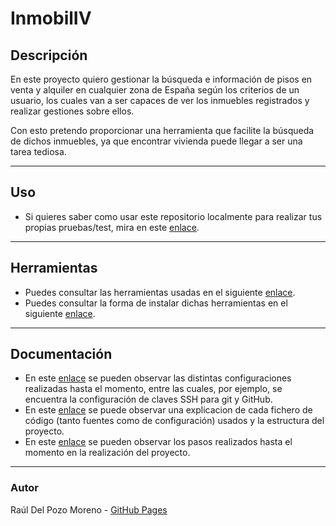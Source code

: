 # InmobilIV

## Descripción

En este proyecto quiero gestionar la búsqueda e información de pisos en venta y alquiler en cualquier zona de España según los criterios de un usuario, los cuales van a ser capaces de ver los inmuebles registrados y realizar gestiones sobre ellos.

Con esto pretendo proporcionar una herramienta que facilite la búsqueda de dichos inmuebles, ya que encontrar vivienda puede llegar a ser una tarea tediosa.

---
## Uso

- Si quieres saber como usar este repositorio localmente para realizar tus propias pruebas/test, mira en este [enlace](docs/uso.md).

---
## Herramientas

- Puedes consultar las herramientas usadas en el siguiente [enlace](docs/tools.md).
- Puedes consultar la forma de instalar dichas herramientas en el siguiente [enlace](docs/instalacion.md).
---
## Documentación

- En este [enlace](docs/config.md) se pueden observar las distintas configuraciones realizadas hasta el momento, entre las cuales, por ejemplo, se encuentra la configuración de claves SSH para git y GitHub.
- En este [enlace](docs/codigo.md) se puede observar una explicacion de cada fichero de código (tanto fuentes como de configuración) usados y la estructura del proyecto.
- En este [enlace](docs/rubricas.md) se pueden observar los pasos realizados hasta el momento en la realización del proyecto. 

---
### Autor

Raúl Del Pozo Moreno - [GitHub Pages](https://rauldpm.github.io/InmobilIV/)